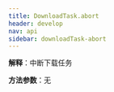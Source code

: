 ```yaml
---
title: DownloadTask.abort
header: develop
nav: api
sidebar: downloadTask-abort
---
```




**解释**：中断下载任务

**方法参数**：无